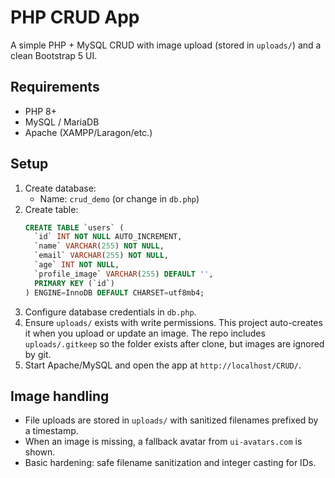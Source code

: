 # PHP CRUD App

A simple PHP + MySQL CRUD with image upload (stored in `uploads/`) and a clean Bootstrap 5 UI.

## Requirements
- PHP 8+
- MySQL / MariaDB
- Apache (XAMPP/Laragon/etc.)

## Setup
1. Create database:
   - Name: `crud_demo` (or change in `db.php`)
2. Create table:
   ```sql
   CREATE TABLE `users` (
     `id` INT NOT NULL AUTO_INCREMENT,
     `name` VARCHAR(255) NOT NULL,
     `email` VARCHAR(255) NOT NULL,
     `age` INT NOT NULL,
     `profile_image` VARCHAR(255) DEFAULT '',
     PRIMARY KEY (`id`)
   ) ENGINE=InnoDB DEFAULT CHARSET=utf8mb4;
   ```
3. Configure database credentials in `db.php`.
4. Ensure `uploads/` exists with write permissions. This project auto-creates it when you upload or update an image. The repo includes `uploads/.gitkeep` so the folder exists after clone, but images are ignored by git.
5. Start Apache/MySQL and open the app at `http://localhost/CRUD/`.

## Image handling
- File uploads are stored in `uploads/` with sanitized filenames prefixed by a timestamp.
- When an image is missing, a fallback avatar from `ui-avatars.com` is shown.
- Basic hardening: safe filename sanitization and integer casting for IDs.
